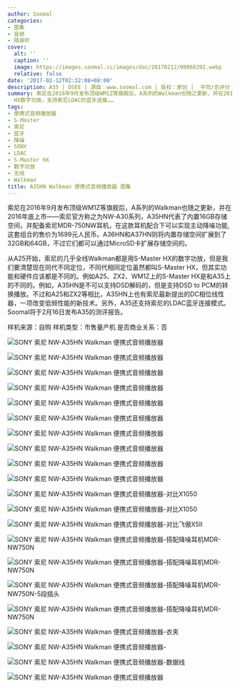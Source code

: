 ```yaml
---
author: Soomal
categories:
- 图集
- 音频
- 随身听
cover:
  alt: ''
  caption: ''
  image: https://images.soomal.cc/images/doc/20170212/00066392.webp
  relative: false
date: '2017-02-12T02:32:08+08:00'
description: A35 | DSEE | 源自：www.soomal.com | 版权：原创 |  平均/总评分：09.80/49
summary: 索尼在2016年9月发布顶级WM1Z等旗舰后，A系列的Walkman也随之更新，并在2016年底上市――索尼官方称之为NW-A30系列。A35HN配备索尼750NW耳机，可实现降噪功能。它使用新一代S-Master
  HX数字功放，支持索尼LDAC的蓝牙连接……
tags:
- 便携式音频播放器
- S-Master
- 索尼
- 蓝牙
- 降噪
- SONY
- LDAC
- S-Master HX
- 数字功放
- 无线
- Walkman
title: A35HN Walkman 便携式音频播放器 图集
---
```


索尼在2016年9月发布顶级WM1Z等旗舰后，A系列的Walkman也随之更新，并在2016年底上市――索尼官方称之为NW-A30系列，A35HN代表了内置16GB存储空间，并配备索尼MDR-750NW耳机，在这款耳机配合下可以实现主动降噪功能,这套组合的售价为1699元人民币。A36HN和A37HN则将内置存储空间扩展到了32GB和64GB，不过它们都可以通过MicroSD卡扩展存储空间的。

从A25开始，索尼的几乎全线Walkman都是用S-Master HX的数字功放，但是我们要清楚现在同代不同定位，不同代相同定位虽然都叫S-Master HX，但其实功能和硬件应该都是不同的。例如A25、ZX2、WM1Z上的S-Master HX是和A35上的不同的。例如，A35HN是不可以支持DSD解码的，但是支持DSD to PCM的转换播放。不过和A25和ZX2等相比，A35HN上也有索尼最新提出的DC相位线性器，一项改变低频性能的新技术。另外，A35还支持索尼的LDAC蓝牙连接模式。Soomal将于2月16日发布A35的测评报告。

样机来源：自购
样机类型：市售量产机
是否商业关系：否

![SONY 索尼 NW-A35HN Walkman 便携式音频播放器](https://images.soomal.cc/images/doc/20170212/00066371.webp)




![SONY 索尼 NW-A35HN Walkman 便携式音频播放器](https://images.soomal.cc/images/doc/20170212/00066372.webp)




![SONY 索尼 NW-A35HN Walkman 便携式音频播放器](https://images.soomal.cc/images/doc/20170212/00066373.webp)




![SONY 索尼 NW-A35HN Walkman 便携式音频播放器](https://images.soomal.cc/images/doc/20170212/00066374.webp)




![SONY 索尼 NW-A35HN Walkman 便携式音频播放器](https://images.soomal.cc/images/doc/20170212/00066375.webp)




![SONY 索尼 NW-A35HN Walkman 便携式音频播放器](https://images.soomal.cc/images/doc/20170212/00066376.webp)




![SONY 索尼 NW-A35HN Walkman 便携式音频播放器](https://images.soomal.cc/images/doc/20170212/00066377.webp)




![SONY 索尼 NW-A35HN Walkman 便携式音频播放器](https://images.soomal.cc/images/doc/20170212/00066378.webp)




![SONY 索尼 NW-A35HN Walkman 便携式音频播放器](https://images.soomal.cc/images/doc/20170212/00066379.webp)




![SONY 索尼 NW-A35HN Walkman 便携式音频播放器](https://images.soomal.cc/images/doc/20170212/00066380.webp)




![SONY 索尼 NW-A35HN Walkman 便携式音频播放器-对比X1050](https://images.soomal.cc/images/doc/20170212/00066381.webp)




![SONY 索尼 NW-A35HN Walkman 便携式音频播放器-对比X1050](https://images.soomal.cc/images/doc/20170212/00066382.webp)




![SONY 索尼 NW-A35HN Walkman 便携式音频播放器-对比飞傲X5II](https://images.soomal.cc/images/doc/20170212/00066383.webp)




![SONY 索尼 NW-A35HN Walkman 便携式音频播放器-搭配降噪耳机MDR-NW750N](https://images.soomal.cc/images/doc/20170212/00066384.webp)




![SONY 索尼 NW-A35HN Walkman 便携式音频播放器-搭配降噪耳机MDR-NW750N](https://images.soomal.cc/images/doc/20170212/00066385.webp)




![SONY 索尼 NW-A35HN Walkman 便携式音频播放器-搭配降噪耳机MDR-NW750N-5段插头](https://images.soomal.cc/images/doc/20170212/00066386.webp)




![SONY 索尼 NW-A35HN Walkman 便携式音频播放器-搭配降噪耳机MDR-NW750N](https://images.soomal.cc/images/doc/20170212/00066387.webp)




![SONY 索尼 NW-A35HN Walkman 便携式音频播放器-衣夹](https://images.soomal.cc/images/doc/20170212/00066388.webp)




![SONY 索尼 NW-A35HN Walkman 便携式音频播放器-](https://images.soomal.cc/images/doc/20170212/00066389.webp)




![SONY 索尼 NW-A35HN Walkman 便携式音频播放器-数据线](https://images.soomal.cc/images/doc/20170212/00066390.webp)




![SONY 索尼 NW-A35HN Walkman 便携式音频播放器](https://images.soomal.cc/images/doc/20170212/00066391.webp)